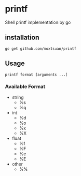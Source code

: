 # printf
Shell printf implementation by go

## installation
```
go get github.com/moxtsuan/printf
```

## Usage

```
printf format [arguments ...]
```

### Available Format
- string
  - %s
  - %q
- int
  - %d
  - %o
  - %x
  - %X
- float
  - %f
  - %F
  - %e
  - %E
- other
  - %%

